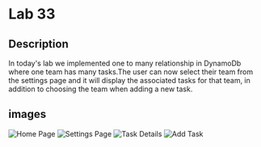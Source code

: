 # Lab 33

## Description

In today's lab we implemented one to many relationship in DynamoDb where one team has many tasks.The user can now
select their team from the settings page and it will display the associated tasks for that team, in addition to
choosing the team when adding a new task. 

## images
![Home Page](/screenshots/TeamHomePage.jpeg)
![Settings Page](/screenshots/TeamSettingsPage.jpeg)
![Task Details](/screenshots/TeamTaskDetails.jpeg)
![Add Task](/screenshots/TeamsAddTask.jpeg)
